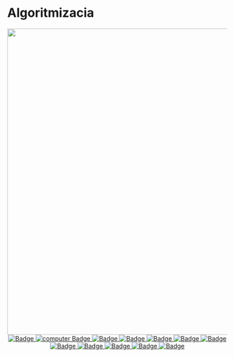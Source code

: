 # Algoritmizacia
<div id="header" align="center">
  <img src="https://media.giphy.com/media/v1.Y2lkPTc5MGI3NjExYjUxYzV1bnk4Z3VkeDE5am05eGJqams0ZXlhN3psdXFiN2w2YmlydyZlcD12MV9naWZzX3NlYXJjaCZjdD1n/kiWlpxD6hXmvTL8dio/giphy.gif" width="700" height="700"/>
</div>
<div id="badges" align="center">
  <a href="https://docs.google.com/document/d/1kr0yvcIpEhERbTK7WCawB0UwRyL2dGWvb8OHcMD0m_4/edit?usp=sharing">
    <img src="https://img.shields.io/badge/Конспект-black?style=for-the-badge&logo=pen&logoColor=white" alt="Badge"/>
  </a>
  <a href="https://colab.research.google.com/drive/1u1XU-cRy3UXdNLcuJeY4oC4QabTGkRA0?usp=sharing(%D0%BA%D0%BE%D0%B4">
    <img src="https://img.shields.io/badge/Код колаб-black?style=for-the-badge&logo=computer&logoColor=white" alt="computer Badge"/>
  </a>
  <a href="https://docs.google.com/presentation/d/1L0zmQdmU2Aq4rQFDoTgwVLk-ENXvyO4d3xW58xFLSbA/edit?usp=sharing">
    <img src="https://img.shields.io/badge/Тела вращения вокруг нас-black?style=for-the-badge&logo=computer&logoColor=white" alt="Badge"/>
  </a>
  <a href="https://drive.google.com/drive/u/1/folders/1uuVZFcRkz0OS8FASy7mhkX8yybSoo1KK">
    <img src="https://img.shields.io/badge/Выстовачные залы-black?style=for-the-badge&logo=computer&logoColor=white" alt="Badge"/>
  </a>
  <a href="https://colab.research.google.com/drive/1osX4mMvA68sZ8Pqq0dWUzl5mDem5nKnA?usp=sharing(%D0%BA%D0%BE%D0%B4">
    <img src="https://img.shields.io/badge/Второй код колаб-black?style=for-the-badge&logo=computer&logoColor=white" alt="Badge"/>
  </a>
  <a href="https://docs.google.com/document/d/1L9O8yxUk0eSWs62oPCu-k59zeNGgXcwFCFGbpUgfCfI/edit?usp=sharing(%D0%BA%D0%BE%D0%BD%D1%84%D0%B5%D1%80%D0%B5%D0%BD%D1%86%D0%B8%D1%8F)">
    <img src="https://img.shields.io/badge/Конференция-black?style=for-the-badge&logo=computer&logoColor=white" alt="Badge"/>
  </a>
  <a href="https://github.com/Vombatullah/Kenzegulov.K.I.Algoritmisation/blob/main/%D0%B4%D0%B7%20%D1%81%D0%B0%D0%B9%D1%82.html">
    <img src="https://img.shields.io/badge/Дз сайт-black?style=for-the-badge&logo=computer&logoColor=white" alt="Badge"/>
  </a>
  <a href="">
    <img src="https://img.shields.io/badge/Дз сайт-black?style=for-the-badge&logo=computer&logoColor=white" alt="Badge"/>
  </a>
  <a href="">
    <img src="https://img.shields.io/badge/Дз сайт-black?style=for-the-badge&logo=computer&logoColor=white" alt="Badge"/>
  </a>
  <a href="">
    <img src="https://img.shields.io/badge/Дз сайт-black?style=for-the-badge&logo=computer&logoColor=white" alt="Badge"/>
  </a>
  <a href="">
    <img src="https://img.shields.io/badge/Дз сайт-black?style=for-the-badge&logo=computer&logoColor=white" alt="Badge"/>
  </a>
  <a href="">
    <img src="https://img.shields.io/badge/Дз сайт-black?style=for-the-badge&logo=computer&logoColor=white" alt="Badge"/>
  </a>
</div >
<div align="center">
